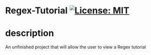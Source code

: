 # Regex-Tutorial [![License: MIT](https://img.shields.io/badge/License-MIT-green.svg)](https://opensource.org/licenses/MIT)

# description
An unfinished project that will allow the user to view a Regex tutorial 

